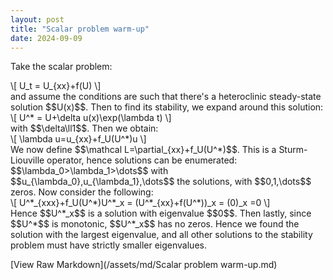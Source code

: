 ```yaml
---
layout: post
title: "Scalar problem warm-up"
date: 2024-09-09
---
```


<style>
.math-container {
    max-width: 100%;
    overflow-x: auto;
    white-space: nowrap;
}
</style>

Take the scalar problem:
<div class="math-container">\[
U_t = U_{xx}+f(U)
\]</div>
and assume the conditions are such that there's a heteroclinic steady-state solution $$U(x)$$. Then to find its stability, we expand around this solution:
<div class="math-container">\[
U^* = U+\delta u(x)\exp(\lambda t)
\]</div>
with $$\delta\ll1$$. Then we obtain:
<div class="math-container">\[
\lambda u=u_{xx}+f_U(U^*)u
\]</div>
We now define $$\mathcal L=\partial_{xx}+f_U(U^*)$$. This is a Sturm-Liouville operator, hence solutions can be enumerated: $$\lambda_0>\lambda_1>\dots$$ with $$u_{\lambda_0},u_{\lambda_1},\dots$$ the solutions, with $$0,1,\dots$$ zeros. Now consider the following:
<div class="math-container">\[
U^*_{xxx}+f_U(U^*)U^*_x = (U^*_{xx}+f(U^*))_x = (0)_x =0
\]</div>
Hence $$U^*_x$$ is a solution with eigenvalue $$0$$. Then lastly, since $$U^*$$ is monotonic, $$U^*_x$$ has no zeros. Hence we found the solution with the largest eigenvalue, and all other solutions to the stability problem must have strictly smaller eigenvalues. 

[View Raw Markdown](/assets/md/Scalar problem warm-up.md)
